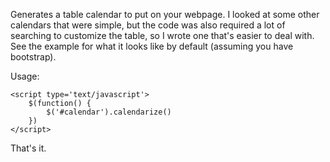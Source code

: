 Generates a table calendar to put on your webpage. 
I looked at some other calendars that were simple, but the code was also required a lot of searching to customize the table, so I wrote one that's easier to deal with. See the example for what it looks like by default (assuming you have bootstrap).


Usage:

    <script type='text/javascript'>
        $(function() {
            $('#calendar').calendarize()
        })
    </script>
That's it.
